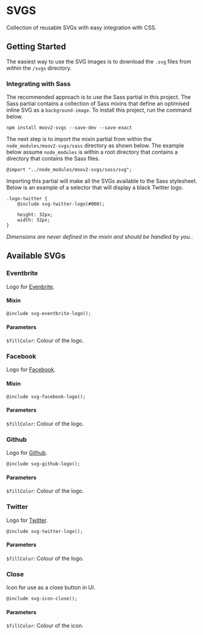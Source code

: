 # SVGS

Collection of reusable SVGs with easy integration with CSS.

## Getting Started

The easiest way to use the SVG images is to download the `.svg` files from within the `/svgs` directory.

### Integrating with Sass

The recommended approach is to use the Sass partial in this project. The Sass partial contains a collection of Sass mixins that define an optimised inline SVG as a `background-image`. To install this project, run the command below.

	npm install moov2-svgs --save-dev --save-exact

The next step is to import the mixin partial from within the `node_modules/moov2-svgs/sass` directory as shown below. The example below assume `node_modules` is within a root directory that contains a directory that contains the Sass files.

	@import "../node_modules/moov2-svgs/sass/svg";

Importing this partial will make all the SVGs available to the Sass stylesheet. Below is an example of a selector that will display a black Twitter logo.

	.logo-twitter {
		@include svg-twitter-logo(#000);

		height: 32px;
		width: 32px;
	}

*Dimensions are never defined in the mixin and should be handled by you.*.

## Available SVGs

### Eventbrite

Logo for [Evenbrite](https://www.eventbrite.co.uk/).

#### Mixin

	@include svg-eventbrite-logo();

#### Parameters

`$fillColor`: Colour of the logo.

### Facebook

Logo for [Facebook](https://facebook.com).

#### Mixin

	@include svg-facebook-logo();

#### Parameters

`$fillColor`: Colour of the logo.

### Github

Logo for [Github](https://github.com/).

	@include svg-github-logo();

#### Parameters

`$fillColor`: Colour of the logo.

### Twitter

Logo for [Twitter](https://twitter.com/).

	@include svg-twitter-logo();

#### Parameters

`$fillColor`: Colour of the logo.

### Close

Icon for use as a close button in UI.

	@include svg-icon-close();

#### Parameters

`$fillColor`: Colour of the icon.
